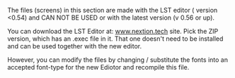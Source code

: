 The files (screens) in this section are made with the LST editor ( version <0.54) and CAN NOT BE USED or with
the latest version (v 0.56 or up).

You can download the LST Editor at: www.nextion.tech site. Pick the ZIP version, which has an .exec file in it. That one doesn't need to be installed and can be used together with the new editor.

However, you can modify the files by changing / substitute the fonts into an accepted font-type for the new Ediotor
and recompile this file.

